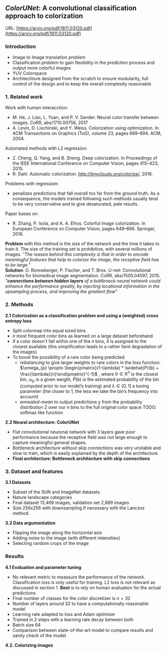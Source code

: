 ## <i>ColorUNet</i>: A convolutional classification approach to colorization

URL: [https://arxiv.org/pdf/1811.03120.pdf](https://arxiv.org/pdf/1811.03120.pdf)

### Introduction

* Image to Image translation problem
* Classification problem  to gain flexibility in the prediction process and output more colorful images
* YUV Colorspace
* Architechture designed from the scratch to ensure modularity, full control of the design and to keep the overall complexity reasonable

### 1. Related work

Work with human interacction:

* M. He, J. Liao, L. Yuan, and P. V. Sander. Neural color transfer between images. CoRR, abs/1710.00756, 2017
* A. Levin, D. Lischinski, and Y. Weiss. Colorization using optimization. In ACM Transactions on Graphics (ToG), volume 23, pages 689–694. ACM, 2004.

Automated methods with L2 regression:

* Z. Cheng, Q. Yang, and B. Sheng. Deep colorization. In Proceedings of the IEEE International Conference on Computer Vision, pages 415–423, 2015.
* R. Dahl. Automatic colorization. http://tinyclouds.org/colorize/, 2016.

Problems with regression:

* penalizes predictions that fall overall too far from the ground truth. As a consequence, the models trained following such methods usually tend to be very conservative and to give desaturated, pale results.

Paper bases on:

* R. Zhang, P. Isola, and A. A. Efros. Colorful image colorization. In European Conference on Computer Vision, pages 649–666. Springer, 2016.

**Problem** with this method is the size of the network and the time it takes to train it. The size of the training set is prohibitive, with several millions of images. <i>"The reason behind this complexity is that in order to encode meaningful features that help to colorize the image, the receptive field has to be large."</i> <br>
**Solution**: O. Ronneberger, P. Fischer, and T. Brox. U-net: Convolutional networks for biomedical image segmentation. CoRR, abs/1505.04597, 2015. <i>"**connections between hidden layers** of a bottleneck neural network could enhance the performance greatly, by injecting locational information in the upsampling process, and improving the gradient flow"</i>

### 2. Methods

**2.1 Colorization as a classification problem and using a (weighted) cross entropy loss**

* Split colormap into equal sized bins
* <i>n</i> most frequent color bins as learned on a large dataset beforehand
* if a color doesn't fall within one of the <i>n</i> bins, it is assigned to the closest available (this simplification leads to a rather faint degradation of the images)
* To boost the possibility of a rare color being predicted:
  * *rebalancing* to give larger weights to rare colors in the loss function:   $\omega_{p} \propto \begin{pmatrix}(1-\lambda) * \widehat{P}(b) + \frac{\lambda}{n}\end{pmatrix}^{-1}$ , where $b \in \mathbb{R}^n$ is the closest bin, $\omega_{p}$ is a given weight, $\widehat{P}(b)$ is the estimated probability of the bin (computed prior to our model’s training) and $\lambda \in [0, 1]$ a tuning parameter (the closer to 1, the less we take the bin’s frequency into account)
  * *annealed-mean* to output predictions y from the probability distribution Z over our n bins to the full original color space
    TODO: softmax like function

**2.2 Neural architecture: ColorUNet**

* Flat convolutional neuronal network with 3 layers gave poor performance because the receptive field was not large enough to capture meaningful general shapes.
* Bottleneck architecture without skip connections was very unstable and slow to train, which is easily explained by the depth of the architecture.
* **Final architecture: Bottleneck architecture with skip connections**

### 3. Dataset and features

**3.1 Datasets**

* Subset of the SUN and ImageNet datasets.
* Nature landscape categories
* Final dataset 13,469 images, validation set 2,889 images
* Size 256x256 with downsampling if necessary with the Lanczos method.

**3.2 Data argumentation**

* Flipping the image along the horizontal axis
* Adding noise to the image (with different intensities)
* Selecting random crops of the image

### Results

**4.1 Evaluation and parameter tuning**

* No relevant metric to meassure the performance of the network. Classification loss is only useful for training. L2 loss is not relevant as discussed in section 1. **Best** is to rely on human evaluation for the actual predictions
* Final number of classes for the color discretizer is $n = 32$
* Number of layers around 32 to have a computationally reasonable model
* Learning rate adapted to loss and Adam optimizer
* Trained in 2 steps with a learning rate decay between both
* Batch size 64
* Comparison between state-of-the-art model to compare results and sanity check of the model

**4.2. Colorizing images**





